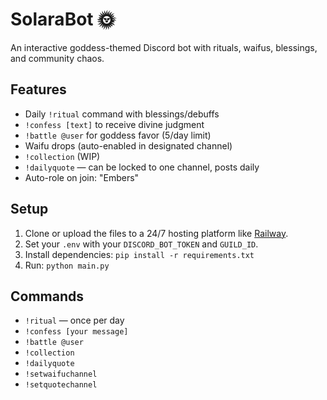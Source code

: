 
# SolaraBot 🌞

An interactive goddess-themed Discord bot with rituals, waifus, blessings, and community chaos.

## Features
- Daily `!ritual` command with blessings/debuffs
- `!confess [text]` to receive divine judgment
- `!battle @user` for goddess favor (5/day limit)
- Waifu drops (auto-enabled in designated channel)
- `!collection` (WIP)
- `!dailyquote` — can be locked to one channel, posts daily
- Auto-role on join: "Embers"

## Setup
1. Clone or upload the files to a 24/7 hosting platform like [Railway](https://railway.app).
2. Set your `.env` with your `DISCORD_BOT_TOKEN` and `GUILD_ID`.
3. Install dependencies: `pip install -r requirements.txt`
4. Run: `python main.py`

## Commands
- `!ritual` — once per day
- `!confess [your message]`
- `!battle @user`
- `!collection`
- `!dailyquote`
- `!setwaifuchannel`
- `!setquotechannel`
